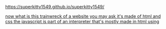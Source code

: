 <a href="https://superkitty1549.github.io/superkitty1549/">
<p style="display:inline">https://superkitty1549.github.io/superkitty1549/</p>

now what is this trainwreck of a website you may ask
it's made of html and css
the javascript is part of an interpreter that's mostly made in html using <script> for uhhhh... guess.
in case you couldn't, it's for interpreting the brainfuck because you dont natively run that in an html website idiot
and originally i made snake in assembly (yep i didnt write code to make it in assembly i just. made it in assembly.) but after dosbox-ing it the exe was corrupted or something cause the ascii chars wouldnt render properly
(honestly probs something to do with the fact that it's a commandline game kekw)
anyways this is a wip, the snake is going to be an easter egg when im done and not just a thing you can access like other tabs
and yes the working snake you see in the website is coded entirely in brainfuck with the interpreter in snake.html

<!--
**superkitty1549/superkitty1549** is a ✨ _special_ ✨ repository because its `README.md` (this file) appears on your GitHub profile.

Here are some ideas to get you started:

- 🔭 I’m currently working on ...
- 🌱 I’m currently learning ...
- 👯 I’m looking to collaborate on ...
- 🤔 I’m looking for help with ...
- 💬 Ask me about ...
- 📫 How to reach me: ...
- 😄 Pronouns: ...
- ⚡ Fun fact: ...
-->
